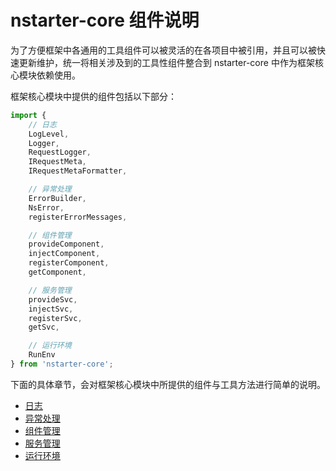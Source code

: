 # nstarter-core 组件说明

为了方便框架中各通用的工具组件可以被灵活的在各项目中被引用，并且可以被快速更新维护，统一将相关涉及到的工具性组件整合到 nstarter-core 中作为框架核心模块依赖使用。

框架核心模块中提供的组件包括以下部分：

```typescript
import { 
    // 日志
    LogLevel, 
    Logger,
    RequestLogger, 
    IRequestMeta, 
    IRequestMetaFormatter,

    // 异常处理
    ErrorBuilder,
    NsError,
    registerErrorMessages,

    // 组件管理
    provideComponent,
    injectComponent,
    registerComponent,
    getComponent,

    // 服务管理
    provideSvc,
    injectSvc,
    registerSvc,
    getSvc,

    // 运行环境
    RunEnv
} from 'nstarter-core';
```

下面的具体章节，会对框架核心模块中所提供的组件与工具方法进行简单的说明。

* [日志](01.logs.md)
* [异常处理](02.exceptions.md)
* [组件管理](03.components.md)
* [服务管理](04.services.md)
* [运行环境](05.environment.md)
